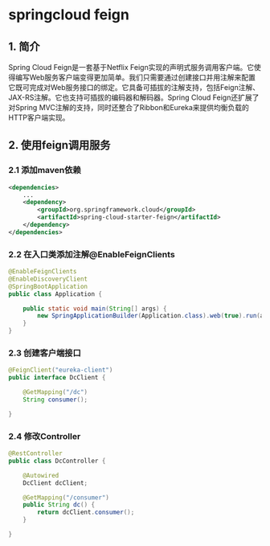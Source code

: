 # springcloud feign

## 1. 简介

Spring Cloud Feign是一套基于Netflix Feign实现的声明式服务调用客户端。它使得编写Web服务客户端变得更加简单。我们只需要通过创建接口并用注解来配置它既可完成对Web服务接口的绑定。它具备可插拔的注解支持，包括Feign注解、JAX-RS注解。它也支持可插拔的编码器和解码器。Spring Cloud Feign还扩展了对Spring MVC注解的支持，同时还整合了Ribbon和Eureka来提供均衡负载的HTTP客户端实现。



## 2. 使用feign调用服务

### 2.1 添加maven依赖

```xml
<dependencies>
    ...
    <dependency>
        <groupId>org.springframework.cloud</groupId>
        <artifactId>spring-cloud-starter-feign</artifactId>
    </dependency>
</dependencies>
```



### 2.2 在入口类添加注解@EnableFeignClients

```java
@EnableFeignClients
@EnableDiscoveryClient
@SpringBootApplication
public class Application {

	public static void main(String[] args) {
		new SpringApplicationBuilder(Application.class).web(true).run(args);
	}
}
```



### 2.3 创建客户端接口



```java
@FeignClient("eureka-client")
public interface DcClient {

    @GetMapping("/dc")
    String consumer();

}
```



### 2.4 修改Controller



```java
@RestController
public class DcController {

    @Autowired
    DcClient dcClient;

    @GetMapping("/consumer")
    public String dc() {
        return dcClient.consumer();
    }

}
```


